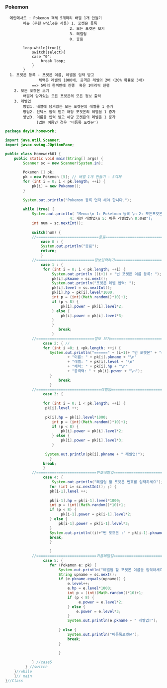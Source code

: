 ### Pokemon
      메인메서드 : Pokemon 객체 5개짜리 배열 1개 만들기 
			메뉴 (무한 while문 사용) 1. 포켓몬 등록
				                 2. 모든 포켓몬 보기
				                 3. 레벨업
				                 0. 종료
			
			loop:while(true){
				switch(select){
				case "0":
					break loop;
				}
			} 
	  1. 포켓몬 등록 - 포켓몬 이름, 레벨을 입력 받고 
		           체력은 레벨의 1000배, 공격은 레벨의 2배 (20% 확률로 3배) 
			    ==> 5마리 한꺼번에 진행  혹은 1마리씩 진행 
		2. 모든 포켓몬 보기
			배열에 담겨있는 모든 포켓몬의 모든 정보 출력
		3. 레벨업
			방법1. 배열에 담겨있는 모든 포켓몬의 레벨을 1 증가
			방법2. 인덱스 입력 받고 해당 포켓몬의 레벨을 1 증가
			방법3. 이름을 입력 받고 해당 포켓몬의 레벨을 1 증가
			      (없는 이름인 경우 '미등록 포켓몬') 
```java
package day10.homework;

import java.util.Scanner;
import javax.swing.JOptionPane;

public class Homework01 {
	public static void main(String[] args) {
		Scanner sc = new Scanner(System.in);
		
		Pokemon [] pk;
		pk = new Pokemon [5]; // 배열 1개 만들기 - 5객체
		for (int i = 0; i < pk.length; ++i) {
			pk[i] = new Pokemon();
		}
		
		System.out.println("Pokemon 등록 먼저 해야 합니다.");
		
		while (true) {
			System.out.println( "Menu:\n 1: Poketmon 등록 \n 2: 모든포켓몬 보기 \n 3: 레벨업\n 
						     4: 개인 레벨업\n 5: 이름 레벨업\n 0:종료");   
			int num = sc.nextInt(); 
			
			switch(num) {
			//============================종료===============================
				case 0 : {
				System.out.println("종료");
				return;
				}
			//==========================정보입력하기============================
				case 1 : { 
				 for (int i = 0; i < pk.length; ++i) {
					 System.out.println ((i+1) + "번 포켓몬 이름 등록: ");
					 pk[i].pkname = sc.next();
					 System.out.println("포켓몬 레벨 입력: ");
					 pk[i].level = sc.nextInt();
					 pk[i].hp = pk[i].level*1000;
					 int p = (int)(Math.random()*10)+1;
					 if (p < 8) {
						 pk[i].power = pk[i].level*2; 
					 } else {
						 pk[i].power = pk[i].level*3;
					 }				
				 	 }
				 		break; 
				 	 }   
			//==========================정보 보기===============================
				 case 2: { //
				 for (int i =0; i <pk.length; ++i) {
					System.out.println("======" + (i+1)+ "번 포켓몬" + "=====" + "\n"
							+ "이름: " + pk[i].pkname + "\n" 
						 	+ "레벨: " + pk[i].level + "\n" 
							+ "체력: " + pk[i].hp + "\n" 
							+ "공격력: " + pk[i].power + "\n");
					} 
				 		break;
				 	} 
			//=============================레벨업=================================
				 case 3: {
				 
				 for (int i = 0; i < pk.length; ++i) {
				  pk[i].level ++;
				  
				  pk[i].hp = pk[i].level*1000;
					 int p = (int)(Math.random()*10)+1;
					 if (p < 8) {
						 pk[i].power = pk[i].level*2; 
					 } else {
						 pk[i].power = pk[i].level*3;
					 }	
					 
				  System.out.println(pk[i].pkname + " 레벨업!");
					}
				 break;
				 }
			//===========================번호레벨업===========================
				 case 4: {
					 System.out.println("레벨업 할 포켓몬 번호를 입력하세요");
					for (int i= sc.nextInt(); ;) {
					pk[i-1].level ++;
					
					pk[i-1].hp = pk[i-1].level*1000;
					int p = (int)(Math.random()*10)+1;
					if (p < 8) {
						 pk[i-1].power = pk[i-1].level*2; 
					} else {
						pk[i-1].power = pk[i-1].level*3;
					}	
					System.out.println((i)+"번 포켓몬 :" + pk[i-1].pkname + " 레벨업!");
					break;
					}
					
					}
			//===========================이름레벨업==========================
				 case 5: {
					for (Pokemon e: pk) {
						System.out.println("레벨업 할 포켓몬 이름을 입력하세요");
						String upname = sc.next();
						if (e.pkname.equals(upname)) {
							e.level++;
							e.hp = e.level*1000;
							int p = (int)(Math.random()*10)+1;
							if (p < 8) {
								 e.power = e.level*2; 
							} else {
								e.power = e.level*3;
							}	
							System.out.println(e.pkname + " 레벨업!");
							
						} else {
							System.out.println("미등록포켓몬");
							break;
						}
						
						} 
					
			} //case5
		 } //switch
	}//while
	}// main
}//Class
```
